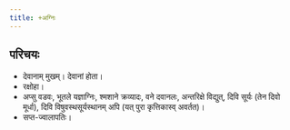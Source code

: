 ```yaml
---
title: +अग्निः
---
```


## परिचयः
- देवानाम् मुखम्। देवानां होता। 
- रक्षोहा। 
- अप्सु वडवः, भूतले यज्ञाग्निः, श्मशाने क्रव्यादः, वने दवानलः, अन्तरिक्षे विद्युत्, दिवि सूर्यः (तेन दिवो मूर्धा), दिवि विषुवस्थसूर्यस्थानम् अपि (यत् पुरा कृत्तिकास्व् अवर्तत)।
- सप्त-ज्वालापतिः।

